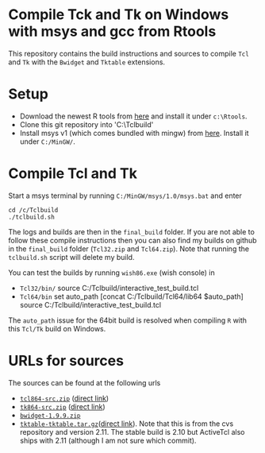 
# Compile Tck and Tk on Windows with msys and gcc from Rtools

This repository contains the build instructions and sources to compile
`Tcl` and `Tk` with the `Bwidget` and `Tktable` extensions.

# Setup

* Download the newest R tools from
[here](https://cloud.r-project.org/bin/windows/Rtools/) and install it
under `c:\Rtools`.
* Clone this git repository into 'C:\Tclbuild'
* Install msys v1 (which comes bundled with mingw) from
  [here](http://www.mingw.org/). Install it under `C:/MinGW/`.

# Compile Tcl and Tk

Start a msys terminal by running `C:/MinGW/msys/1.0/msys.bat` and
enter

~~~
cd /c/Tclbuild
./tclbuild.sh
~~~

The logs and builds are then in the `final_build` folder. If you are
not able to follow these compile instructions then you can also find
my builds on github in the `final_build` folder (`Tcl32.zip` and
`Tcl64.zip`). Note that running the `tclbuild.sh` script will delete
my build.


You can test the builds by running `wish86.exe` (wish console) in

* `Tcl32/bin/`
        source C:/Tclbuild/interactive_test_build.tcl
* `Tcl64/bin` 
        set auto_path [concat C:/Tclbuild/Tcl64/lib64 $auto_path]
        source C:/Tclbuild/interactive_test_build.tcl

The `auto_path` issue for the 64bit build is resolved when compiling
`R` with this `Tcl/Tk` build on Windows.


# URLs for sources

The sources can be found at the following urls

* [`tcl864-src.zip`](https://www.tcl.tk/software/tcltk/download.html) ([direct link](http://prdownloads.sourceforge.net/tcl/tcl864-src.zip))
* [`tk864-src.zip`](https://www.tcl.tk/software/tcltk/download.html) ([direct link](http://prdownloads.sourceforge.net/tcl/tk864-src.zip))
* [`bwidget-1.9.9.zip`](http://sourceforge.net/projects/tcllib/files/BWidget/)
* [`tktable-tktable.tar.gz`](http://tktable.cvs.sourceforge.net/viewvc/tktable/tktable/)([direct link](http://tktable.cvs.sourceforge.net/viewvc/tktable/tktable/?view=tar)). Note that
this is from the cvs repository and version 2.11. The stable build
is 2.10 but ActiveTcl also ships with 2.11 (although I am not sure
which commit).

